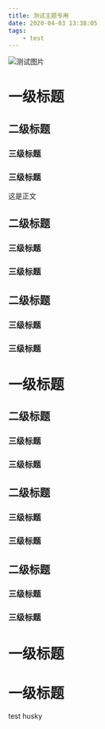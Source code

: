 ```yaml
---
title: 测试主题专用
date: 2020-04-03 13:38:05
tags:
    - test
---
```


![测试图片](shulan.jpg)
# 一级标题 
## 二级标题
### 三级标题
### 三级标题
这是正文
## 二级标题
### 三级标题
### 三级标题
## 二级标题
### 三级标题
### 三级标题
# 一级标题
## 二级标题
### 三级标题
### 三级标题
## 二级标题
### 三级标题
### 三级标题
## 二级标题
### 三级标题
### 三级标题
# 一级标题
# 一级标题
test husky